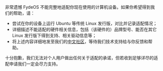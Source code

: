 ---
---
非常遗憾 FydeOS 不能完整地适配你现在使用的计算机设备。如果你希望得到我们的帮助，请：

 - 尝试在你的设备上运行 Ubuntu 等传统 Linux 发行版，对比并记录适配情况；
 - 详细描述不能适配的硬件相关信息，包括（该硬件的）品牌型号、能否在其它 Linux 发行版下得到支持、相关驱动信息等；
 - 将上述内容详细地发至我们的[中文社区](https://fydeos.com/community/)，等待我们技术支持给与你反馈和帮助。

十分抱歉，我们无法对个人用户做出任何关于适配的承诺，但若收到足够详尽的适配申请我们一定会尽力支持。